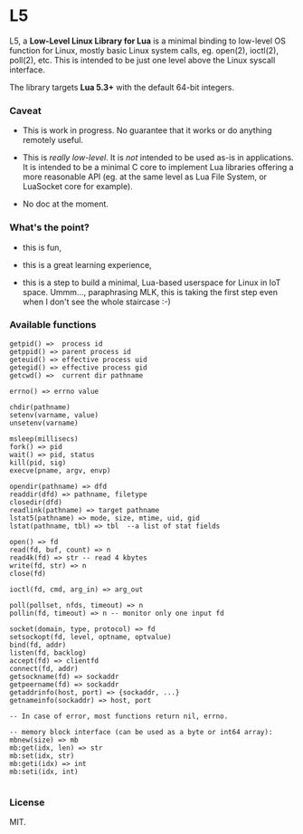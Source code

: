 # L5

L5, a **Low-Level Linux Library for Lua** is a minimal binding to low-level OS function for Linux, mostly basic Linux system calls, eg. open(2), ioctl(2), poll(2), etc. This is intended to be just one level above the Linux syscall interface.

The library targets **Lua 5.3+** with the default 64-bit integers. 

### Caveat

- This is work in progress. No guarantee that it works or do anything remotely useful.

- This is *really low-level*. It is *not* intended to be used as-is in applications. It is intended to be a minimal C core to implement Lua libraries offering a more reasonable API (eg. at the same level as Lua File System, or LuaSocket core for example).

- No doc at the moment.


### What's the point?

- this is fun,

- this is a great learning experience,

- this is a step to build a minimal, Lua-based userspace for Linux in IoT space. Ummm..., paraphrasing MLK, this is taking the first step even when I don't see the whole staircase :-)

### Available functions

```
getpid() =>  process id
getppid() => parent process id
geteuid() => effective process uid
getegid() => effective process gid
getcwd() =>  current dir pathname

errno() => errno value

chdir(pathname)
setenv(varname, value)
unsetenv(varname)

msleep(millisecs)
fork() => pid
wait() => pid, status
kill(pid, sig)
execve(pname, argv, envp)

opendir(pathname) => dfd
readdir(dfd) => pathname, filetype
closedir(dfd)
readlink(pathname) => target pathname
lstat5(pathname) => mode, size, mtime, uid, gid
lstat(pathname, tbl) => tbl  --a list of stat fields

open() => fd
read(fd, buf, count) => n
read4k(fd) => str -- read 4 kbytes
write(fd, str) => n
close(fd)

ioctl(fd, cmd, arg_in) => arg_out

poll(pollset, nfds, timeout) => n
pollin(fd, timeout) => n -- monitor only one input fd

socket(domain, type, protocol) => fd
setsockopt(fd, level, optname, optvalue)
bind(fd, addr)
listen(fd, backlog)
accept(fd) => clientfd
connect(fd, addr)
getsockname(fd) => sockaddr
getpeername(fd) => sockaddr
getaddrinfo(host, port) => {sockaddr, ...}
getnameinfo(sockaddr) => host, port

-- In case of error, most functions return nil, errno.

-- memory block interface (can be used as a byte or int64 array):
mbnew(size) => mb
mb:get(idx, len) => str
mb:set(idx, str)
mb:geti(idx) => int
mb:seti(idx, int)


```



### License

MIT.



